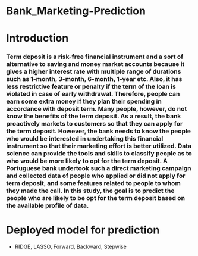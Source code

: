 # Bank_Marketing-Prediction

# Introduction
### Term deposit is a risk-free financial instrument and a sort of alternative to saving and money market accounts because it gives a higher interest rate with multiple range of durations such as 1-month, 3-month, 6-month, 1-year etc. Also, it has less restrictive feature or penalty if the term of the loan is violated in case of early withdrawal. Therefore, people can earn some extra money if they plan their spending in accordance with deposit term. Many people, however, do not know the benefits of the term deposit. As a result, the bank proactively markets to customers so that they can apply for the term deposit. However, the bank needs to know the people who would be interested in undertaking this financial instrument so that their marketing effort is better utilized. Data science can provide the tools and skills to classify people as to who would be more likely to opt for the term deposit. A Portuguese bank undertook such a direct marketing campaign and collected data of people who applied or did not apply for term deposit, and some features related to people to whom they made the call. In this study, the goal is to predict the people who are likely to be opt for the term deposit based on the available profile of data.

# Deployed model for prediction
- RIDGE, LASSO, Forward, Backward, Stepwise
